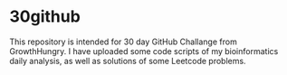 # 30github

This repository is intended for 30 day GitHub Challange  from  GrowthHungry. I have uploaded some code scripts of my bioinformatics daily analysis, as well as solutions of some Leetcode problems. 
